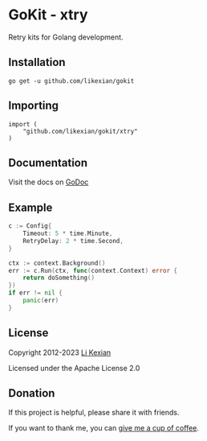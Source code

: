 # GoKit - xtry

Retry kits for Golang development.

## Installation

    go get -u github.com/likexian/gokit

## Importing

    import (
        "github.com/likexian/gokit/xtry"
    )

## Documentation

Visit the docs on [GoDoc](https://godoc.org/github.com/likexian/gokit/xtry)

## Example

```go
c := Config{
    Timeout: 5 * time.Minute,
    RetryDelay: 2 * time.Second,
}

ctx := context.Background()
err := c.Run(ctx, func(context.Context) error {
    return doSomething()
})
if err != nil {
    panic(err)
}
```

## License

Copyright 2012-2023 [Li Kexian](https://www.likexian.com/)

Licensed under the Apache License 2.0

## Donation

If this project is helpful, please share it with friends.

If you want to thank me, you can [give me a cup of coffee](https://www.likexian.com/donate/).
